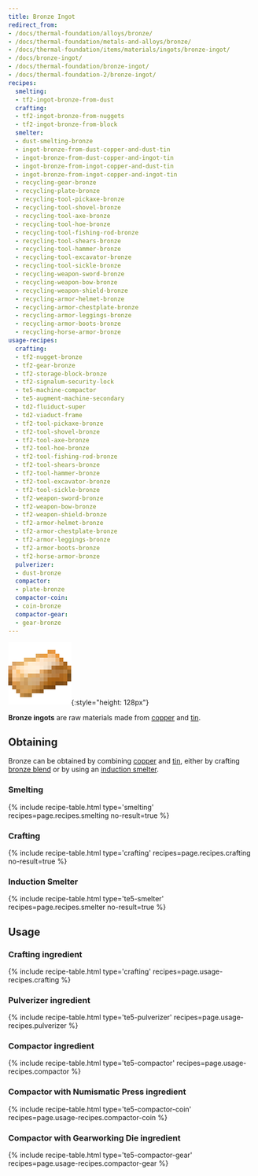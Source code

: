 ```yaml
---
title: Bronze Ingot
redirect_from:
- /docs/thermal-foundation/alloys/bronze/
- /docs/thermal-foundation/metals-and-alloys/bronze/
- /docs/thermal-foundation/items/materials/ingots/bronze-ingot/
- /docs/bronze-ingot/
- /docs/thermal-foundation/bronze-ingot/
- /docs/thermal-foundation-2/bronze-ingot/
recipes:
  smelting:
  - tf2-ingot-bronze-from-dust
  crafting:
  - tf2-ingot-bronze-from-nuggets
  - tf2-ingot-bronze-from-block
  smelter:
  - dust-smelting-bronze
  - ingot-bronze-from-dust-copper-and-dust-tin
  - ingot-bronze-from-dust-copper-and-ingot-tin
  - ingot-bronze-from-ingot-copper-and-dust-tin
  - ingot-bronze-from-ingot-copper-and-ingot-tin
  - recycling-gear-bronze
  - recycling-plate-bronze
  - recycling-tool-pickaxe-bronze
  - recycling-tool-shovel-bronze
  - recycling-tool-axe-bronze
  - recycling-tool-hoe-bronze
  - recycling-tool-fishing-rod-bronze
  - recycling-tool-shears-bronze
  - recycling-tool-hammer-bronze
  - recycling-tool-excavator-bronze
  - recycling-tool-sickle-bronze
  - recycling-weapon-sword-bronze
  - recycling-weapon-bow-bronze
  - recycling-weapon-shield-bronze
  - recycling-armor-helmet-bronze
  - recycling-armor-chestplate-bronze
  - recycling-armor-leggings-bronze
  - recycling-armor-boots-bronze
  - recycling-horse-armor-bronze
usage-recipes:
  crafting:
  - tf2-nugget-bronze
  - tf2-gear-bronze
  - tf2-storage-block-bronze
  - tf2-signalum-security-lock
  - te5-machine-compactor
  - te5-augment-machine-secondary
  - td2-fluiduct-super
  - td2-viaduct-frame
  - tf2-tool-pickaxe-bronze
  - tf2-tool-shovel-bronze
  - tf2-tool-axe-bronze
  - tf2-tool-hoe-bronze
  - tf2-tool-fishing-rod-bronze
  - tf2-tool-shears-bronze
  - tf2-tool-hammer-bronze
  - tf2-tool-excavator-bronze
  - tf2-tool-sickle-bronze
  - tf2-weapon-sword-bronze
  - tf2-weapon-bow-bronze
  - tf2-weapon-shield-bronze
  - tf2-armor-helmet-bronze
  - tf2-armor-chestplate-bronze
  - tf2-armor-leggings-bronze
  - tf2-armor-boots-bronze
  - tf2-horse-armor-bronze
  pulverizer:
  - dust-bronze
  compactor:
  - plate-bronze
  compactor-coin:
  - coin-bronze
  compactor-gear:
  - gear-bronze
---
```


![Bronze ingot](/assets/images/thermal-foundation-2/ingot-bronze.png){:style="height: 128px"}


**Bronze ingots** are raw materials made from [copper](/docs/1.12/thermal-foundation-2/copper-ingot/) and
[tin](/docs/1.12/thermal-foundation-2/tin-ingot/).


Obtaining
---------

Bronze can be obtained by combining [copper](/docs/1.12/thermal-foundation-2/copper-ingot/) and
[tin](/docs/1.12/thermal-foundation-2/tin-ingot/), either by crafting [bronze blend](/docs/1.12/thermal-foundation-2/bronze-blend/)
or by using an [induction smelter](/docs/1.12/thermal-expansion-5/induction-smelter/).

### Smelting
{% include recipe-table.html type='smelting' recipes=page.recipes.smelting no-result=true %}

### Crafting
{% include recipe-table.html type='crafting' recipes=page.recipes.crafting no-result=true %}

### Induction Smelter
{% include recipe-table.html type='te5-smelter' recipes=page.recipes.smelter no-result=true %}


Usage
-----

### Crafting ingredient
{% include recipe-table.html type='crafting' recipes=page.usage-recipes.crafting %}

### Pulverizer ingredient
{% include recipe-table.html type='te5-pulverizer' recipes=page.usage-recipes.pulverizer %}

### Compactor ingredient
{% include recipe-table.html type='te5-compactor' recipes=page.usage-recipes.compactor %}

### Compactor with Numismatic Press ingredient
{% include recipe-table.html type='te5-compactor-coin' recipes=page.usage-recipes.compactor-coin %}

### Compactor with Gearworking Die ingredient
{% include recipe-table.html type='te5-compactor-gear' recipes=page.usage-recipes.compactor-gear %}
